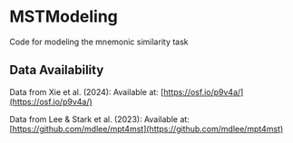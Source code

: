 # MSTModeling
Code for modeling the mnemonic similarity task

## Data Availability

Data from Xie et al. (2024): Available at: [https://osf.io/p9v4a/](https://osf.io/p9v4a/)  

Data from Lee & Stark et al. (2023): Available at: [https://github.com/mdlee/mpt4mst](https://github.com/mdlee/mpt4mst)    
